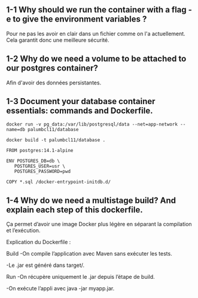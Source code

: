 ## 1-1 Why should we run the container with a flag -e to give the environment variables ?
Pour ne pas les avoir en clair dans un fichier comme on l'a actuellement. Cela garantit donc une meilleure sécurité.
## 1-2 Why do we need a volume to be attached to our postgres container?
Afin d'avoir des données persistantes.
## 1-3 Document your database container essentials: commands and Dockerfile.
```
docker run -v pg_data:/var/lib/postgresql/data --net=app-network --name=db palumbcl11/database
```
```
docker build -t palumbcl11/database .
```
```
FROM postgres:14.1-alpine

ENV POSTGRES_DB=db \
   POSTGRES_USER=usr \
   POSTGRES_PASSWORD=pwd

COPY *.sql /docker-entrypoint-initdb.d/
```
## 1-4 Why do we need a multistage build? And explain each step of this dockerfile.

Ça permet d’avoir une image Docker plus légère en séparant la compilation et l’exécution.

Explication du Dockerfile :

Build 
-On compile l’application avec Maven sans exécuter les tests.

-Le .jar est généré dans target/.

Run
-On récupère uniquement le .jar depuis l’étape de build.

-On exécute l’appli avec java -jar myapp.jar.

